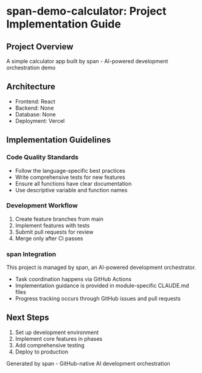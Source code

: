 # span-demo-calculator: Project Implementation Guide

## Project Overview
A simple calculator app built by span - AI-powered development orchestration demo

## Architecture
- Frontend: React
- Backend: None
- Database: None
- Deployment: Vercel

## Implementation Guidelines

### Code Quality Standards
- Follow the language-specific best practices
- Write comprehensive tests for new features
- Ensure all functions have clear documentation
- Use descriptive variable and function names

### Development Workflow
1. Create feature branches from main
2. Implement features with tests
3. Submit pull requests for review
4. Merge only after CI passes

### span Integration
This project is managed by span, an AI-powered development orchestrator.
- Task coordination happens via GitHub Actions
- Implementation guidance is provided in module-specific CLAUDE.md files
- Progress tracking occurs through GitHub issues and pull requests

## Next Steps
1. Set up development environment
2. Implement core features in phases
3. Add comprehensive testing
4. Deploy to production

Generated by span - GitHub-native AI development orchestration
